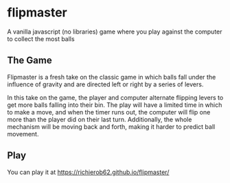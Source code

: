 # flipmaster

A vanilla javascript (no libraries) game where you play against the computer to collect the most balls

## The Game

Flipmaster is a fresh take on the classic game in which balls fall under the influence of gravity and are directed left or right by a series of levers.

In this take on the game, the player and computer alternate flipping levers to get more balls falling into their bin. The play will have a limited time in which to make a move, and when the timer runs out, the computer will flip
one more than the player did on their last turn. Additionally, the whole mechanism will be moving back and forth, making it harder to predict ball movement.

## Play

You can play it at https://richierob62.github.io/flipmaster/
